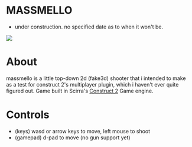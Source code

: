 # MASSMELLO
- under construction. no specified date as to when it won't be.

<img src="https://p5b4y2t6.ssl.hwcdn.net/game-thumbnail/400/253265-crop0_64_588_395-icw3tcwp-v3.jpg">

# About
  massmello is a little top-down 2d (fake3d) shooter that i intended to make as a test for construct 2's multiplayer plugin, which i haven't ever quite figured out.
  Game built in Scirra's <a href="https://www.scirra.com/construct2">Construct 2</a> Game engine.

# Controls
- (keys) wasd or arrow keys to move, left mouse to shoot
- (gamepad) d-pad to move (no gun support yet)
